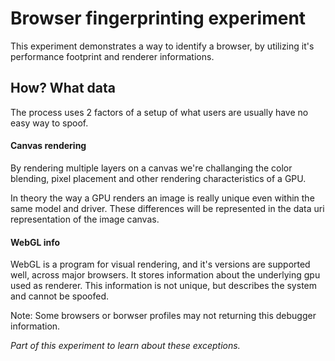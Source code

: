 # Browser fingerprinting experiment

This experiment demonstrates a way to identify a browser, by utilizing it's performance footprint and renderer informations.

## How? What data

The process uses 2 factors of a setup of what users are usually have no easy way to spoof.

#### Canvas rendering

By rendering multiple layers on a canvas we're challanging the color blending, pixel placement and other rendering characteristics of a GPU. 

In theory the way a GPU renders an image is really unique even within the same model and driver. These differences will be represented in the data uri representation of the image canvas.

#### WebGL info

WebGL is a program for visual rendering, and it's versions are supported well, across major browsers. It stores information about the underlying gpu used as renderer. This information is not unique, but describes the system and cannot be spoofed.

Note: Some browsers or borwser profiles may not returning this debugger information.

_Part of this experiment to learn about these exceptions._
